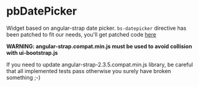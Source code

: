 # pbDatePicker

Widget based on angular-strap date picker. 
`bs-datepicker` directive has been patched to fit our needs, you'll get patched code [here](https://github.com/bonitasoft/angular-strap/releases/tag/2.3.5-patched)

**WARNING: angular-strap.compat.min.js must be used to avoid collision with ui-bootstrap.js**

If you need to update angular-strap-2.3.5.compat.min.js library, be careful that all implemented tests pass otherwise you surely have broken something ;-)
